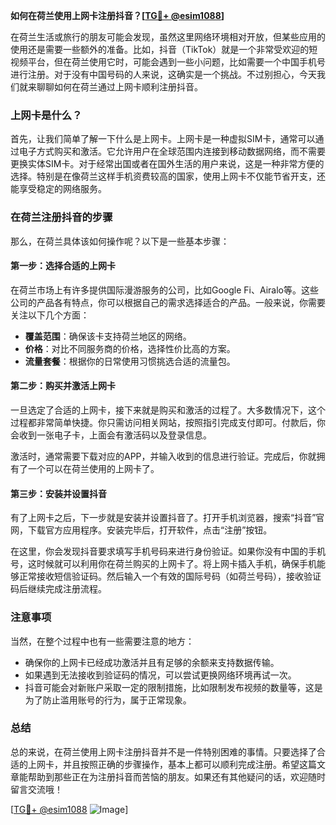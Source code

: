 **如何在荷兰使用上网卡注册抖音？[[TG💪+ @esim1088](https://t.me/s/esim1088)]**

在荷兰生活或旅行的朋友可能会发现，虽然这里网络环境相对开放，但某些应用的使用还是需要一些额外的准备。比如，抖音（TikTok）就是一个非常受欢迎的短视频平台，但在荷兰使用它时，可能会遇到一些小问题，比如需要一个中国手机号进行注册。对于没有中国号码的人来说，这确实是一个挑战。不过别担心，今天我们就来聊聊如何在荷兰通过上网卡顺利注册抖音。

### 上网卡是什么？

首先，让我们简单了解一下什么是上网卡。上网卡是一种虚拟SIM卡，通常可以通过电子方式购买和激活。它允许用户在全球范围内连接到移动数据网络，而不需要更换实体SIM卡。对于经常出国或者在国外生活的用户来说，这是一种非常方便的选择。特别是在像荷兰这样手机资费较高的国家，使用上网卡不仅能节省开支，还能享受稳定的网络服务。

### 在荷兰注册抖音的步骤

那么，在荷兰具体该如何操作呢？以下是一些基本步骤：

#### 第一步：选择合适的上网卡

在荷兰市场上有许多提供国际漫游服务的公司，比如Google Fi、Airalo等。这些公司的产品各有特点，你可以根据自己的需求选择适合的产品。一般来说，你需要关注以下几个方面：
- **覆盖范围**：确保该卡支持荷兰地区的网络。
- **价格**：对比不同服务商的价格，选择性价比高的方案。
- **流量套餐**：根据你的日常使用习惯挑选合适的流量包。

#### 第二步：购买并激活上网卡

一旦选定了合适的上网卡，接下来就是购买和激活的过程了。大多数情况下，这个过程都非常简单快捷。你只需访问相关网站，按照指引完成支付即可。付款后，你会收到一张电子卡，上面会有激活码以及登录信息。

激活时，通常需要下载对应的APP，并输入收到的信息进行验证。完成后，你就拥有了一个可以在荷兰使用的上网卡了。

#### 第三步：安装并设置抖音

有了上网卡之后，下一步就是安装并设置抖音了。打开手机浏览器，搜索“抖音”官网，下载官方应用程序。安装完毕后，打开软件，点击“注册”按钮。

在这里，你会发现抖音要求填写手机号码来进行身份验证。如果你没有中国的手机号，这时候就可以利用你在荷兰购买的上网卡了。将上网卡插入手机，确保手机能够正常接收短信验证码。然后输入一个有效的国际号码（如荷兰号码），接收验证码后继续完成注册流程。

### 注意事项

当然，在整个过程中也有一些需要注意的地方：
- 确保你的上网卡已经成功激活并且有足够的余额来支持数据传输。
- 如果遇到无法接收到验证码的情况，可以尝试更换网络环境再试一次。
- 抖音可能会对新账户采取一定的限制措施，比如限制发布视频的数量等，这是为了防止滥用账号的行为，属于正常现象。

### 总结

总的来说，在荷兰使用上网卡注册抖音并不是一件特别困难的事情。只要选择了合适的上网卡，并且按照正确的步骤操作，基本上都可以顺利完成注册。希望这篇文章能帮助到那些正在为注册抖音而苦恼的朋友。如果还有其他疑问的话，欢迎随时留言交流哦！

[[TG💪+ @esim1088](https://t.me/s/esim1088) ![Image](https://i.postimg.cc/4NQfJmqS/Snipaste-2025-05-13-00-14-12.png)]